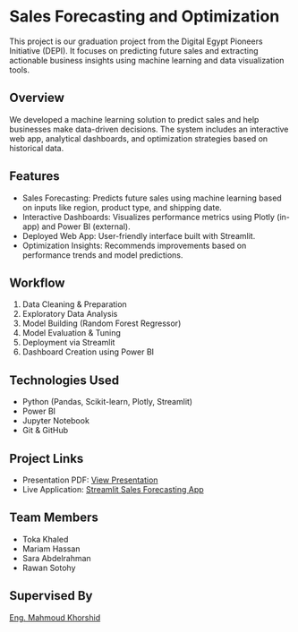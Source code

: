 # Sales Forecasting and Optimization

This project is our graduation project from the Digital Egypt Pioneers Initiative (DEPI). It focuses on predicting future sales and extracting actionable business insights using machine learning and data visualization tools.

## Overview

We developed a machine learning solution to predict sales and help businesses make data-driven decisions. The system includes an interactive web app, analytical dashboards, and optimization strategies based on historical data.

## Features

- Sales Forecasting: Predicts future sales using machine learning based on inputs like region, product type, and shipping date.
- Interactive Dashboards: Visualizes performance metrics using Plotly (in-app) and Power BI (external).
- Deployed Web App: User-friendly interface built with Streamlit.
- Optimization Insights: Recommends improvements based on performance trends and model predictions.

## Workflow

1. Data Cleaning & Preparation  
2. Exploratory Data Analysis  
3. Model Building (Random Forest Regressor)  
4. Model Evaluation & Tuning  
5. Deployment via Streamlit  
6. Dashboard Creation using Power BI

## Technologies Used

- Python (Pandas, Scikit-learn, Plotly, Streamlit)
- Power BI
- Jupyter Notebook
- Git & GitHub

## Project Links

- Presentation PDF: [View Presentation](https://drive.google.com/file/d/1nbsqG7YZlC3KFYzQKmg6yP_JfLzNFmrN/view?usp=sharing)  
- Live Application: [Streamlit Sales Forecasting App](https://salesforecastingandoptimizationproject-4qgajpyfizhquwh6vghq4b.streamlit.app/)

## Team Members

- Toka Khaled  
- Mariam Hassan  
- Sara Abdelrahman 
- Rawan Sotohy

## Supervised By

[Eng. Mahmoud Khorshid](https://github.com/Mahmoud-Khorshed-DS-AI)

